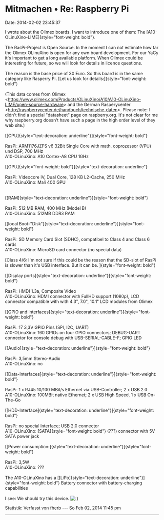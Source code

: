 Mitmachen • Re: Raspberry Pi
============================

Date: 2014-02-02 23:45:37

I wrote about the Olimex boards. I want to introduce one of them: The
[A10-OLinuXino-LIME]{style="font-weight: bold"}.\
\
The RasPi-Project is Open Source. In the moment I can not estimate how
far the Olimex OLinuXino is open for any own board development. For our
YaCy it\'s important to get a long available platform. When Olimex could
be interesting for future, so we will look for details in licence
questions.\
\
The reason is the base price of 30 Euro. So this board is in the same
category like Rasperry Pi. [Let us look for
details:]{style="font-weight: bold"}\
\
(This data comes from Olimex
\<<https://www.olimex.com/Products/OLinuXino/A10/A10-OLinuXino-LIME/open-source-hardware>\>
and the German Rasperycenter
\<<http://raspberrycenter.de/handbuch/technische-daten>\>. Please note:
I didn\'t find a special \"datasheet\" page on raspberry.org. It\'s not
clear for me why raspberry.org doesn\'t have such a page in the high
order level of they web site.)\
\
[[CPU]{style="text-decoration: underline"}]{style="font-weight: bold"}\
\
RasPi: ARM1176JZFS v6 32Bit Single Core with math. coprozessor (VPU) und
DSP, 700 MHz\
A10-OLinuXino: A10 Cortex-A8 CPU 1GHz\
\
[[GPU]{style="font-weight: bold"}]{style="text-decoration: underline"}\
\
RasPi: Videocore IV, Dual Core, 128 KB L2-Cache, 250 MHz\
A10-OLinuXino: Mali 400 GPU\
\
\
[[RAM]{style="text-decoration: underline"}]{style="font-weight: bold"}\
\
RasPi: 512 MB RAM, 400 MHz (Model B)\
A10-OLinuXino: 512MB DDR3 RAM\
\
[[local
Boot-\"Disk\"]{style="text-decoration: underline"}]{style="font-weight: bold"}\
\
RasPi: SD Memory Card Slot (SDHC), compatibel to Class 4 and Class 6
cards\
A10-OLinuXino: MicroSD card connector (no special data)\
\
[Class 4/6: I\'m not sure if this could be the reason that the SD-slot
of RasPi is slower than it\'s USB interface. But it can be.
]{style="font-weight: bold"}\
\
[[Display
ports]{style="text-decoration: underline"}]{style="font-weight: bold"}\
\
RasPi: HMDI 1.3a, Composite Video\
A10-OLinuXino: HDMI connector with FullHD support (1080p), LCD connector
compatible with with 4.3\", 7.0\", 10.1\" LCD modules from Olimex\
\
[[GPIO and
interfaces]{style="text-decoration: underline"}]{style="font-weight: bold"}\
\
RasPi: 17 3,3V GPIO Pins (SPI, I2C, UART)\
A10-OLinuXino: 160 GPIOs on four GPIO connectors; DEBUG-UART connector
for console debug with USB-SERIAL-CABLE-F; GPIO LED\
\
[[Audio]{style="text-decoration: underline"}]{style="font-weight: bold"}\
\
RasPi: 3,5mm Stereo-Audio\
A10-OLinuXino: no\
\
[[Data-Interfaces]{style="text-decoration: underline"}]{style="font-weight: bold"}\
\
RasPi: 1 x RJ45 10/100 MBit/s Ethernet via USB-Controller; 2 x USB 2.0\
A10-OLinuXino: 100MBit native Ethernet; 2 x USB High Speed, 1 x USB
On-The-Go\
\
[[HDD-Interface]{style="text-decoration: underline"}]{style="font-weight: bold"}\
\
RasPi: no special Interface; USB 2.0 connector\
A10-OLinuXino: [SATA]{style="font-weight: bold"} (???) connector with 5V
SATA power jack\
\
[[Power
consumption:]{style="text-decoration: underline"}]{style="font-weight: bold"}\
\
RasPi: 3,5W\
A10-OLinuXino: ???\
\
The A10-OLinuXino has a
[[LiPo]{style="text-decoration: underline"}]{style="font-weight: bold"}
Battery connector with battery-charging capabilities\
\
I see: We should try this device.
![:)](http://forum.yacy-websuche.de/images/smilies/icon_e_smile.gif "Smile")

Statistik: Verfasst von
[fherb](http://forum.yacy-websuche.de/memberlist.php?mode=viewprofile&u=9031)
--- So Feb 02, 2014 11:45 pm

------------------------------------------------------------------------
